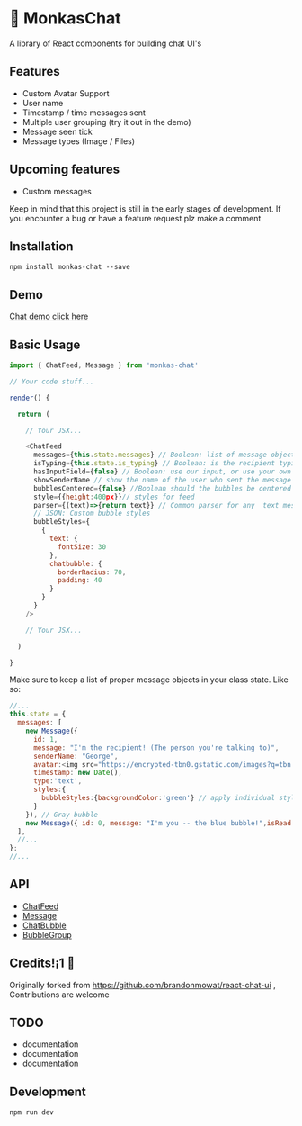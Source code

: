 
# 🙊 MonkasChat

A library of React components for building chat UI's



## Features

* Custom Avatar Support
* User name
* Timestamp / time messages sent
* Multiple user grouping (try it out in the demo)
* Message seen tick
* Message types (Image / Files)

## Upcoming features 

* Custom messages

Keep in mind that this project is still in the early stages of development. If you encounter a bug or have a feature request plz make a comment

## Installation

`npm install monkas-chat --save`

## Demo

[Chat demo click here](https://dasithkuruppu.github.io/react-chat-ui/demo/)

## Basic Usage

```javascript
import { ChatFeed, Message } from 'monkas-chat'

// Your code stuff...

render() {

  return (

    // Your JSX...

    <ChatFeed
      messages={this.state.messages} // Boolean: list of message objects
      isTyping={this.state.is_typing} // Boolean: is the recipient typing
      hasInputField={false} // Boolean: use our input, or use your own
      showSenderName // show the name of the user who sent the message
      bubblesCentered={false} //Boolean should the bubbles be centered in the feed?
      style={{height:400px}}// styles for feed
      parser={(text)=>{return text}} // Common parser for any  text messages rendered on a bubble (good for rendering empoticons if any) optional and you can igrnore this 
      // JSON: Custom bubble styles
      bubbleStyles={
        {
          text: {
            fontSize: 30
          },
          chatbubble: {
            borderRadius: 70,
            padding: 40
          }
        }
      }
    />

    // Your JSX...

  )

}
```

Make sure to keep a list of proper message objects in your class state.
Like so:

```javascript
//...
this.state = {
  messages: [
    new Message({
      id: 1,
      message: "I'm the recipient! (The person you're talking to)",
      senderName: "George",
      avatar:<img src="https://encrypted-tbn0.gstatic.com/images?q=tbn:ANd9GcRArL5ZYgvYomgLZ6QKxjLO6iK-w6UqdRakfN56wFzWwE7ewq0O"/>,
      timestamp: new Date(),
      type:'text',
      styles:{
        bubbleStyles:{backgroundColor:'green'} // apply individual styles if needed to bubbles
      }
    }), // Gray bubble
    new Message({ id: 0, message: "I'm you -- the blue bubble!",isRead:true }), // Blue bubble
  ],
  //...
};
//...
```

## API

* [ChatFeed](./src/ChatFeed)
* [Message](./src/Message)
* [ChatBubble](./src/ChatBubble)
* [BubbleGroup](./src/BubbleGroup)

## Credits!¡1 🔧

Originally forked from https://github.com/brandonmowat/react-chat-ui , Contributions are welcome 



## TODO

* documentation
* documentation
* documentation

## Development

```sh
npm run dev

```
